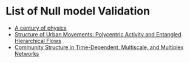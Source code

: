 # List of Null model Validation
- [A century of physics](https://www.nature.com/articles/nphys3494)
- [Structure of Urban Movements: Polycentric Activity and Entangled Hierarchical Flows](https://journals.plos.org/plosone/article?id=10.1371/journal.pone.0015923)
- [Community Structure in Time-Dependent, Multiscale, and Multiplex Networks]()
